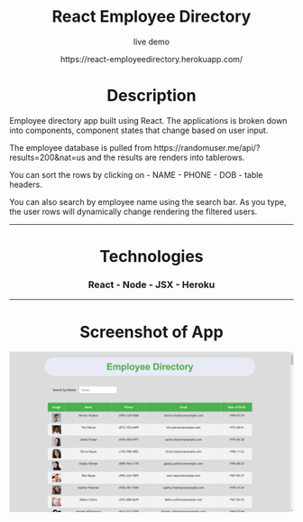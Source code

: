 
<h1 align="center">React Employee Directory</h1>
<p align="center">live demo</p>
<p href="https://react-employeedirectory.herokuapp.com/" align="center">https://react-employeedirectory.herokuapp.com/</p>

<h1 align="center">Description</h1>
<p>Employee directory app built using React. The applications is broken down into components, component states that change based on user input.</p>
<p> The employee database is pulled from https://randomuser.me/api/?results=200&nat=us and the results are renders into tablerows.</p>
<p>You can sort the rows by clicking on - NAME - PHONE - DOB - table headers.</p>
<p>You can also search by employee name using the search bar. As you type, the user rows will dynamically change rendering the filtered users.<p/> 

________________________________________________________________________________________________________________________________________

<h1 align="center">Technologies</h1>

 <h3 align="center"> React - Node - JSX - Heroku</h3>

________________________________________________________________________________________________________________________________________

<h1 align="center">Screenshot of App</h1>

![Example profile](/AppScreenShot.png)  






